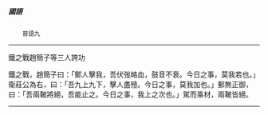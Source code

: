 

##### 國語
　　`晉語九`

* * *

鐵之戰趙簡子等三人誇功

鐵之戰，趙簡子曰：「鄭人擊我，吾伏弢衉血，鼓音不衰。今日之事，莫我若也。」衛莊公為右，曰：「吾九上九下，擊人盡殪。今日之事，莫我加也。」郵無正御，曰：「吾兩鞁將絕，吾能止之。今日之事，我上之次也。」駕而乘材，兩鞁皆絕。

* * *

